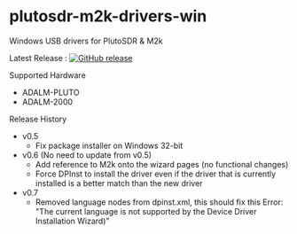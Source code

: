 # plutosdr-m2k-drivers-win

Windows USB drivers for PlutoSDR & M2k

Latest Release : [![GitHub release](https://img.shields.io/github/release/analogdevicesinc/plutosdr-m2k-drivers-win.svg)](https://github.com/analogdevicesinc/plutosdr-m2k-drivers-win/releases/latest)

Supported Hardware
* ADALM-PLUTO
* ADALM-2000

Release History
* v0.5
  * Fix package installer on Windows 32-bit
* v0.6 (No need to update from v0.5)
  * Add reference to M2k onto the wizard pages (no functional changes)
  * Force DPInst to install the driver even if the driver that is currently installed is a better match than the new driver
* v0.7
  * Removed language nodes from dpinst.xml, this should fix this Error: "The current language is not supported by the Device Driver Installation Wizard)"


